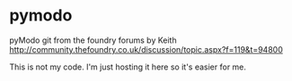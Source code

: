# pymodo
pyModo git from the foundry forums by Keith 
http://community.thefoundry.co.uk/discussion/topic.aspx?f=119&t=94800


This is not my code. I'm just hosting it here so it's easier for me.
